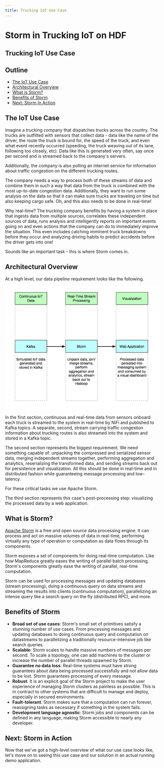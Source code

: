 ```yaml
---
title: Trucking IoT Use Case
---
```


# Storm in Trucking IoT on HDF

## Trucking IoT Use Case

## Outline

-   [The IoT Use Case](#the-iot-use-case)
-   [Architectural Overview](#architectural-overview)
-   [What is Storm?](#what-is-storm)
-   [Benefits of Storm](#benefits-of-storm)
-   [Next: Storm in Action](#next-storm-in-action)


## The IoT Use Case

Imagine a trucking company that dispatches trucks across the country.  The trucks are outfitted with sensors that collect data - data like the name of the driver, the route the truck is bound for, the speed of the truck, and even what event recently occurred (speeding, the truck weaving out of its lane, following too closely, etc).  Data like this is generated very often, say once per second and is streamed back to the company's servers.

Additionally, the company is also polling an internet service for information about traffic congestion on the different trucking routes.

The company needs a way to process both of these streams of data and combine them in such a way that data from the truck is combined with the most up-to-date congestion data.  Additionally, they want to run some analysis on the data so that it can make sure trucks are traveling on time but also keeping cargo safe.  Oh, and this also needs to be done in real-time!

Why real-time?  The trucking company benefits by having a system in place that ingests data from multiple sources, correlates these independent sources of data, runs analysis and intelligently reports on important events going on and even actions that the company can do to immediately improve the situation.  This even includes catching imminent truck breakdowns before they occur and analyzing driving habits to predict accidents before the driver gets into one!

Sounds like an important task - this is where Storm comes in.


## Architectural Overview

At a high level, our data pipeline requirement looks like the following.

![Architectural Overview](assets/architectural-overview.jpg)

In the first section, continuous and real-time data from sensors onboard each truck is streamed to the system in real-time by NiFi and published to Kafka topics.  A separate, second, stream carrying traffic congestion information about trucking routes is also streamed into the system and stored in a Kafka topic.

The second section represents the biggest requirement.  We need something capable of: unpacking the compressed and serialized sensor data, merging independent streams together, performing aggregation and analytics, reserializing the transformed data, and sending streams back out for persistence and visualization.  All this should be done in real-time and in distributed fashion while guaranteeing message processing and low-latency.

For these critical tasks we use Apache Storm.

The third section represents this case's post-processing step: visualizing the processed data by a web application.


## What is Storm?

[Apache Storm](https://hortonworks.com/apache/storm) is a free and open source data processing engine.  It can process and act on massive volumes of data in real-time, performing virtually any type of operation or computation as data flows through its components.

Storm exposes a set of components for doing real-time computation. Like how MapReduce greatly eases the writing of parallel batch processing, Storm's components greatly ease the writing of parallel, real-time computation.

Storm can be used for processing messages and updating databases (stream processing), doing a continuous query on data streams and streaming the results into clients (continuous computation), parallelizing an intense query like a search query on the fly (distributed RPC), and more.


## Benefits of Storm

-   **Broad set of use cases**:  Storm's small set of primitives satisfy a stunning number of use cases.  From processing messages and updating databases to doing continuous query and computation on datastreams to parallelizing a traditionally resource-intensive job like search queries.
-   **Scalable**: Storm scales to handle massive numbers of messages per second.  To scale a topology, one can add machines to the cluster or increase the number of parallel threads spawned by Storm.
-   **Guarantee no data loss**: Real-time systems must have strong guarantees about data being processed successfully and not allow data to be lost.  Storm guarantees processing of every message.
-   **Robust**: It is an explicit goal of the Storm project to make the user experience of managing Storm clusters as painless as possible.  This is in contract to other systems that are difficult to manage and deploy, especially in secured environments.
-   **Fault-tolerant**: Storm makes sure that a computation can run forever, reassigning tasks as necessary if something in the system fails.
-   **Development language agnostic**: Storm jobs and components can be defined in any language, making Storm accessible to nearly any developer.


## Next: Storm in Action

Now that we've got a high-level overview of what our use case looks like, let's move on to seeing this use case and our solution in an actual running demo application.
